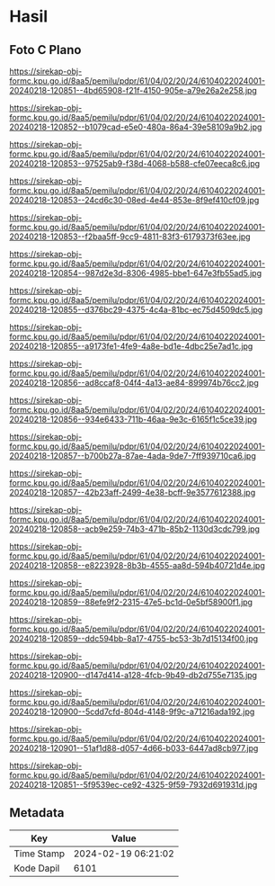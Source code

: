 # Hasil

## Foto C Plano

https://sirekap-obj-formc.kpu.go.id/8aa5/pemilu/pdpr/61/04/02/20/24/6104022024001-20240218-120851--4bd65908-f21f-4150-905e-a79e26a2e258.jpg

https://sirekap-obj-formc.kpu.go.id/8aa5/pemilu/pdpr/61/04/02/20/24/6104022024001-20240218-120852--b1079cad-e5e0-480a-86a4-39e58109a9b2.jpg

https://sirekap-obj-formc.kpu.go.id/8aa5/pemilu/pdpr/61/04/02/20/24/6104022024001-20240218-120853--97525ab9-f38d-4068-b588-cfe07eeca8c6.jpg

https://sirekap-obj-formc.kpu.go.id/8aa5/pemilu/pdpr/61/04/02/20/24/6104022024001-20240218-120853--24cd6c30-08ed-4e44-853e-8f9ef410cf09.jpg

https://sirekap-obj-formc.kpu.go.id/8aa5/pemilu/pdpr/61/04/02/20/24/6104022024001-20240218-120853--f2baa5ff-9cc9-4811-83f3-6179373f63ee.jpg

https://sirekap-obj-formc.kpu.go.id/8aa5/pemilu/pdpr/61/04/02/20/24/6104022024001-20240218-120854--987d2e3d-8306-4985-bbe1-647e3fb55ad5.jpg

https://sirekap-obj-formc.kpu.go.id/8aa5/pemilu/pdpr/61/04/02/20/24/6104022024001-20240218-120855--d376bc29-4375-4c4a-81bc-ec75d4509dc5.jpg

https://sirekap-obj-formc.kpu.go.id/8aa5/pemilu/pdpr/61/04/02/20/24/6104022024001-20240218-120855--a9173fe1-4fe9-4a8e-bd1e-4dbc25e7ad1c.jpg

https://sirekap-obj-formc.kpu.go.id/8aa5/pemilu/pdpr/61/04/02/20/24/6104022024001-20240218-120856--ad8ccaf8-04f4-4a13-ae84-899974b76cc2.jpg

https://sirekap-obj-formc.kpu.go.id/8aa5/pemilu/pdpr/61/04/02/20/24/6104022024001-20240218-120856--934e6433-711b-46aa-9e3c-6165f1c5ce39.jpg

https://sirekap-obj-formc.kpu.go.id/8aa5/pemilu/pdpr/61/04/02/20/24/6104022024001-20240218-120857--b700b27a-87ae-4ada-9de7-7ff939710ca6.jpg

https://sirekap-obj-formc.kpu.go.id/8aa5/pemilu/pdpr/61/04/02/20/24/6104022024001-20240218-120857--42b23aff-2499-4e38-bcff-9e3577612388.jpg

https://sirekap-obj-formc.kpu.go.id/8aa5/pemilu/pdpr/61/04/02/20/24/6104022024001-20240218-120858--acb9e259-74b3-471b-85b2-1130d3cdc799.jpg

https://sirekap-obj-formc.kpu.go.id/8aa5/pemilu/pdpr/61/04/02/20/24/6104022024001-20240218-120858--e8223928-8b3b-4555-aa8d-594b40721d4e.jpg

https://sirekap-obj-formc.kpu.go.id/8aa5/pemilu/pdpr/61/04/02/20/24/6104022024001-20240218-120859--88efe9f2-2315-47e5-bc1d-0e5bf58900f1.jpg

https://sirekap-obj-formc.kpu.go.id/8aa5/pemilu/pdpr/61/04/02/20/24/6104022024001-20240218-120859--ddc594bb-8a17-4755-bc53-3b7d15134f00.jpg

https://sirekap-obj-formc.kpu.go.id/8aa5/pemilu/pdpr/61/04/02/20/24/6104022024001-20240218-120900--d147d414-a128-4fcb-9b49-db2d755e7135.jpg

https://sirekap-obj-formc.kpu.go.id/8aa5/pemilu/pdpr/61/04/02/20/24/6104022024001-20240218-120900--5cdd7cfd-804d-4148-9f9c-a71216ada192.jpg

https://sirekap-obj-formc.kpu.go.id/8aa5/pemilu/pdpr/61/04/02/20/24/6104022024001-20240218-120901--51af1d88-d057-4d66-b033-6447ad8cb977.jpg

https://sirekap-obj-formc.kpu.go.id/8aa5/pemilu/pdpr/61/04/02/20/24/6104022024001-20240218-120851--5f9539ec-ce92-4325-9f59-7932d691931d.jpg


## Metadata

| Key        | Value               |
| ---------- | ------------------- |
| Time Stamp | 2024-02-19 06:21:02 |
| Kode Dapil | 6101                |




